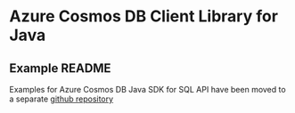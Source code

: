 # Azure Cosmos DB Client Library for Java

## Example README

Examples for Azure Cosmos DB Java SDK for SQL API have been moved to a separate [github repository](https://github.com/Azure-Samples/azure-cosmos-java-sql-api-samples)


